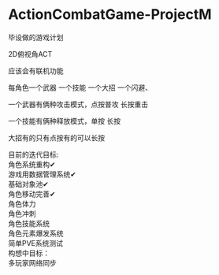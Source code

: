 # ActionCombatGame-ProjectM
毕设做的游戏计划  

2D俯视角ACT  

应该会有联机功能  

每角色一个武器 一个技能 一个大招 一个闪避、  

一个武器有俩种攻击模式，点按普攻 长按重击  

一个技能有俩种释放模式，单按 长按  

大招有的只有点按有的可以长按  

目前的迭代目标:  
    角色系统重构✔  
    游戏用数据管理系统✔  
    基础对象池✔  
    角色移动完善✔  
    角色体力  
    角色冲刺  
    角色技能系统   
    角色元素爆发系统  
    简单PVE系统测试  
构想中目标：  
    多玩家网络同步  
    
    
    


